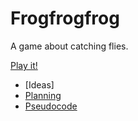 # Frogfrogfrog

A game about catching flies.

[Play it!](https://pippinbarr.github.io/cart253-examples/topics/making/frogfrogfrog/index.html)

- [Ideas]
- [Planning](./planning.md)
- [Pseudocode](./pseudocode.md)